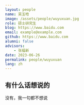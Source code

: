 ```yaml
---
layout: people
name: 吴玉晗
image: /assets/people/wuyuxuan.jpg
role: 硕士研究生
blog: https://www.baidu.com
email: example@example.com
github: https://www.baidu.com
alumni: false
advisors:
    - 张福新
date: 2023-06-26
permalink: people/wuyuxuan
lang: zh
---
```


## 有什么话想说的

没有，我一句都不想说
